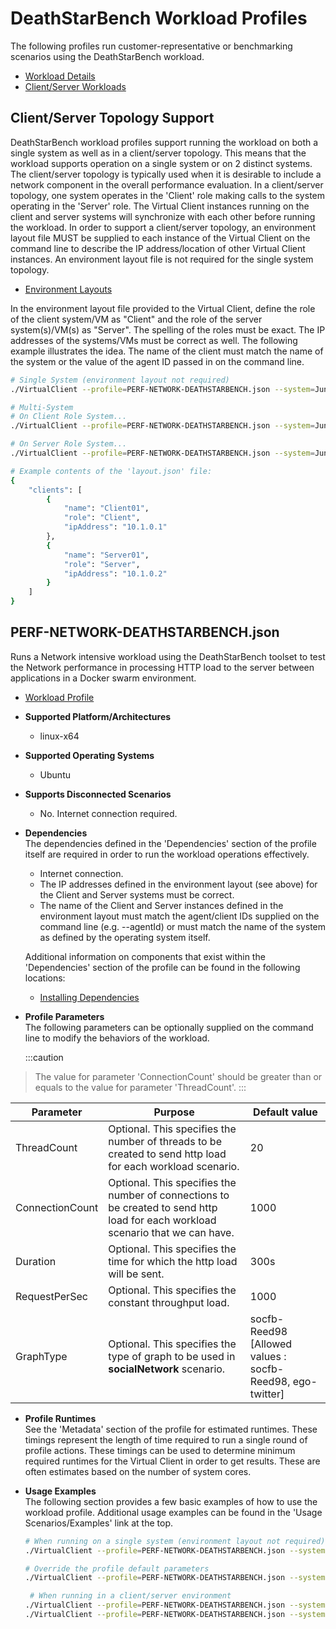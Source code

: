 ﻿# DeathStarBench Workload Profiles
The following profiles run customer-representative or benchmarking scenarios using the DeathStarBench workload.  

* [Workload Details](./deathstarbench.md)  
* [Client/Server Workloads](../../guides/0020-client-server.md)

## Client/Server Topology Support
DeathStarBench workload profiles support running the workload on both a single system as well as in a client/server topology. This means that the workload supports
operation on a single system or on 2 distinct systems. The client/server topology is typically used when it is desirable to include a network component in the
overall performance evaluation. In a client/server topology, one system operates in the 'Client' role making calls to the system operating in the 'Server' role. 
The Virtual Client instances running on the client and server systems will synchronize with each other before running the workload. In order to support a client/server topology,
an environment layout file MUST be supplied to each instance of the Virtual Client on the command line to describe the IP address/location of other Virtual Client instances. An
environment layout file is not required for the single system topology.

* [Environment Layouts](../../guides/0020-client-server.md)

In the environment layout file provided to the Virtual Client, define the role of the client system/VM as "Client" and the role of the server system(s)/VM(s) as "Server".
The spelling of the roles must be exact. The IP addresses of the systems/VMs must be correct as well. The following example illustrates the
idea. The name of the client must match the name of the system or the value of the agent ID passed in on the command line.

``` bash
# Single System (environment layout not required)
./VirtualClient --profile=PERF-NETWORK-DEATHSTARBENCH.json --system=Juno --timeout=1440

# Multi-System
# On Client Role System...
./VirtualClient --profile=PERF-NETWORK-DEATHSTARBENCH.json --system=Juno --timeout=1440 --clientId=Client01 --layoutPath=/any/path/to/layout.json

# On Server Role System...
./VirtualClient --profile=PERF-NETWORK-DEATHSTARBENCH.json --system=Juno --timeout=1440 --clientId=Server01 --layoutPath=/any/path/to/layout.json

# Example contents of the 'layout.json' file:
{
    "clients": [
        {
            "name": "Client01",
            "role": "Client",
            "ipAddress": "10.1.0.1"
        },
        {
            "name": "Server01",
            "role": "Server",
            "ipAddress": "10.1.0.2"
        }
    ]
}
```

## PERF-NETWORK-DEATHSTARBENCH.json
Runs a Network intensive workload using the DeathStarBench toolset to test the Network performance in processing HTTP load to 
the server between applications in a Docker swarm environment.

* [Workload Profile](https://github.com/microsoft/VirtualClient/blob/main/src/VirtualClient/VirtualClient.Main/profiles/PERF-NETWORK-DEATHSTARBENCH.json) 

* **Supported Platform/Architectures**
  * linux-x64

* **Supported Operating Systems**
   * Ubuntu

* **Supports Disconnected Scenarios**  
  * No. Internet connection required.

* **Dependencies**  
  The dependencies defined in the 'Dependencies' section of the profile itself are required in order to run the workload operations effectively.
  * Internet connection.
  * The IP addresses defined in the environment layout (see above) for the Client and Server systems must be correct.
  * The name of the Client and Server instances defined in the environment layout must match the agent/client IDs supplied on the command line (e.g. --agentId)
    or must match the name of the system as defined by the operating system itself.

  Additional information on components that exist within the 'Dependencies' section of the profile can be found in the following locations:
  * [Installing Dependencies](https://microsoft.github.io/VirtualClient/docs/category/dependencies/)

* **Profile Parameters**  
  The following parameters can be optionally supplied on the command line to modify the behaviors of the workload.

  :::caution
 > The value for parameter 'ConnectionCount' should be greater than or equals to the value for parameter 'ThreadCount'.
  :::

  | Parameter                 | Purpose                                                                         | Default value |
  |---------------------------|---------------------------------------------------------------------------------|---------------|
  | ThreadCount          | Optional. This specifies the number of threads to be created to send http load for each workload scenario. | 20
  | ConnectionCount        | Optional. This specifies the number of connections to be created to send http load for each workload scenario that we can have. | 1000
  | Duration                   | Optional. This specifies the time for which the http load will be sent. | 300s
  | RequestPerSec          | Optional. This specifies the constant throughput load. | 1000 
  | GraphType           | Optional. This specifies the type of graph to be used in **socialNetwork** scenario. | socfb-Reed98 [Allowed values : socfb-Reed98, ego-twitter] |

* **Profile Runtimes**  
  See the 'Metadata' section of the profile for estimated runtimes. These timings represent the length of time required to run a single round of profile 
  actions. These timings can be used to determine minimum required runtimes for the Virtual Client in order to get results. These are often estimates based on the
  number of system cores. 

* **Usage Examples**  
  The following section provides a few basic examples of how to use the workload profile. Additional usage examples can be found in the
  'Usage Scenarios/Examples' link at the top.

  ``` bash
  # When running on a single system (environment layout not required)
  ./VirtualClient --profile=PERF-NETWORK-DEATHSTARBENCH.json --system=Demo --timeout=1440 --packageStore="{BlobConnectionString|SAS Uri}"

  # Override the profile default parameters
  ./VirtualClient --profile=PERF-NETWORK-DEATHSTARBENCH.json --system=Demo --timeout=1440 --packageStore="{BlobConnectionString|SAS Uri}" --parameters="Duration=60s,,,ThreadCount=2,,,ConnectionCount=100"

   # When running in a client/server environment
  ./VirtualClient --profile=PERF-NETWORK-DEATHSTARBENCH.json --system=Demo --timeout=1440 --clientId=Client01 --packageStore="{BlobConnectionString|SAS Uri}" --layoutPath="/any/path/to/layout.json"
  ./VirtualClient --profile=PERF-NETWORK-DEATHSTARBENCH.json --system=Demo --timeout=1440 --clientId=Server01 --packageStore="{BlobConnectionString|SAS Uri}" --layoutPath="/any/path/to/layout.json"
  ```
